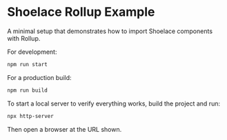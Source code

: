# Shoelace Rollup Example

A minimal setup that demonstrates how to import Shoelace components with Rollup.

For development:

```sh
npm run start
```

For a production build:

```sh
npm run build
```

To start a local server to verify everything works, build the project and run:

```sh
npx http-server
```

Then open a browser at the URL shown.